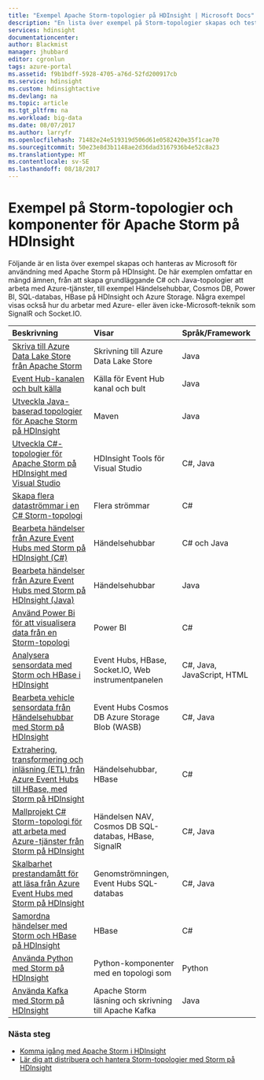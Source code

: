 ```yaml
---
title: "Exempel Apache Storm-topologier på HDInsight | Microsoft Docs"
description: "En lista över exempel på Storm-topologier skapas och testas med Apache Storm på HDInsight inklusive grundläggande C# och Java-topologier och arbetar med Händelsehubbar."
services: hdinsight
documentationcenter: 
author: Blackmist
manager: jhubbard
editor: cgronlun
tags: azure-portal
ms.assetid: f9b1bdff-5928-4705-a76d-52fd200917cb
ms.service: hdinsight
ms.custom: hdinsightactive
ms.devlang: na
ms.topic: article
ms.tgt_pltfrm: na
ms.workload: big-data
ms.date: 08/07/2017
ms.author: larryfr
ms.openlocfilehash: 71482e24e519319d506d61e0582420e35f1cae70
ms.sourcegitcommit: 50e23e8d3b1148ae2d36dad3167936b4e52c8a23
ms.translationtype: MT
ms.contentlocale: sv-SE
ms.lasthandoff: 08/18/2017
---
```

# <a name="example-storm-topologies-and-components-for-apache-storm-on-hdinsight"></a>Exempel på Storm-topologier och komponenter för Apache Storm på HDInsight

Följande är en lista över exempel skapas och hanteras av Microsoft för användning med Apache Storm på HDInsight. De här exemplen omfattar en mängd ämnen, från att skapa grundläggande C# och Java-topologier att arbeta med Azure-tjänster, till exempel Händelsehubbar, Cosmos DB, Power BI, SQL-databas, HBase på HDInsight och Azure Storage. Några exempel visas också hur du arbetar med Azure- eller även icke-Microsoft-teknik som SignalR och Socket.IO.

| Beskrivning | Visar | Språk/Framework |
|:--- |:--- |:--- |
| [Skriva till Azure Data Lake Store från Apache Storm](hdinsight-storm-write-data-lake-store.md) |Skrivning till Azure Data Lake Store |Java |
| [Event Hub-kanalen och bult källa](https://github.com/apache/storm/tree/master/external/storm-eventhubs) |Källa för Event Hub kanal och bult |Java |
| [Utveckla Java-baserad topologier för Apache Storm på HDInsight][5797064f] |Maven |Java |
| [Utveckla C#-topologier för Apache Storm på HDInsight med Visual Studio][16fce2d1] |HDInsight Tools för Visual Studio |C#, Java |
| [Skapa flera dataströmmar i en C# Storm-topologi][ec5a4064] |Flera strömmar |C# |
| [Bearbeta händelser från Azure Event Hubs med Storm på HDInsight (C#)][844d1d81] |Händelsehubbar |C# och Java |
| [Bearbeta händelser från Azure Event Hubs med Storm på HDInsight (Java)](hdinsight-storm-develop-java-event-hub-topology.md) |Händelsehubbar |Java |
| [Använd Power Bi för att visualisera data från en Storm-topologi][94d15238] |Power BI |C# |
| [Analysera sensordata med Storm och HBase i HDInsight][ab894747] |Event Hubs, HBase, Socket.IO, Web instrumentpanelen |C#, Java, JavaScript, HTML |
| [Bearbeta vehicle sensordata från Händelsehubbar med Storm på HDInsight][246ee964] |Event Hubs Cosmos DB Azure Storage Blob (WASB) |C#, Java |
| [Extrahering, transformering och inläsning (ETL) från Azure Event Hubs till HBase, med Storm på HDInsight][b4b68194] |Händelsehubbar, HBase |C# |
| [Mallprojekt C# Storm-topologi för att arbeta med Azure-tjänster från Storm på HDInsight][ce0c02a2] |Händelsen NAV, Cosmos DB SQL-databas, HBase, SignalR |C#, Java |
| [Skalbarhet prestandamått för att läsa från Azure Event Hubs med Storm på HDInsight][d6c540e3] |Genomströmningen, Event Hubs SQL-databas |C#, Java |
| [Samordna händelser med Storm och HBase på HDInsight](hdinsight-storm-correlation-topology.md) |HBase |C# |
| [Använda Python med Storm på HDInsight](hdinsight-storm-develop-python-topology.md) |Python-komponenter med en topologi som |Python |
| [Använda Kafka med Storm på HDInsight](hdinsight-apache-storm-with-kafka.md) | Apache Storm läsning och skrivning till Apache Kafka | Java |

### <a name="next-steps"></a>Nästa steg

* [Komma igång med Apache Storm i HDInsight][2b8c3488]
* [Lär dig att distribuera och hantera Storm-topologier med Storm på HDInsight][6eb0d3b8]

[2b8c3488]: hdinsight-apache-storm-tutorial-get-started-linux.md "Lär dig hur du skapar ett Storm på HDInsight-kluster och använda Storm-instrumentpanelen för att distribuera exempeltopologier."
[6eb0d3b8]: hdinsight-storm-deploy-monitor-topology.md "Lär dig mer om att distribuera och hantera topologier med hjälp av instrumentpanelen webbaserad Storm och Storm-Användargränssnittet eller HDInsight Tools för Visual Studio."
[16fce2d1]: hdinsight-storm-develop-csharp-visual-studio-topology.md "Lär dig hur du skapar C# Storm-topologier med HDInsight Tools för Visual Studio."
[5797064f]: hdinsight-storm-develop-java-topology.md "Lär dig mer om att skapa Storm-topologier i Java, med Maven, genom att skapa en grundläggande wordcount-topologi."
[94d15238]: hdinsight-storm-power-bi-topology.md "Visar hur du skriva data till Power BI från en C#-topologi och sedan skapa ett diagram och en instrumentpanel med data."
[ec5a4064]: https://github.com/Blackmist/csharp-storm-example "Visar en grundläggande Storm-topologi som utför en wordcount implementeras i C#. Detta visar även hur du skapar flera dataströmmar inom en C#-topologi."
[844d1d81]: hdinsight-storm-develop-csharp-event-hub-topology.md "Lär dig hur du läser och skriver data från Azure Event Hubs med Storm på HDInsight."
[ab894747]: hdinsight-storm-sensor-data-analysis.md "Lär dig hur du använder Apache Storm på HDInsight för att bearbeta sensordata från Azure Event Hubs kan visualisera den med hjälp av D3.js och lagra den (valfritt) HBase."
[246ee964]: https://github.com/hdinsight/hdinsight-storm-examples/blob/master/IotExample/README.md "Lär dig hur du använder en Storm-topologi att läsa meddelanden från Azure Event Hubs, läsa dokument från Azure Cosmos DB för refererar till data och sparar data till Azure Storage."
[d6c540e3]: https://github.com/hdinsight/hdinsight-storm-examples/blob/master/EventCountExample "Flera topologier för att demonstrera dataflöde vid läsning från Azure Event Hubs och lagring till SQL-databas med Apache Storm på HDInsight."
[b4b68194]: https://github.com/hdinsight/hdinsight-storm-examples/blob/master/RealTimeETLExample "Lär dig mer om att läsa data från Azure Event Hubs, sammanställd & Transformera data och sedan lagra den HBase på HDInsight."
[ce0c02a2]: https://github.com/hdinsight/hdinsight-storm-examples/tree/master/templates/HDInsightStormExamples "Projektet innehåller mallar för kanaler, bultar och topologier för att interagera med olika Azure-tjänster som Händelsehubbar, Cosmos-DB och SQL-databas."

